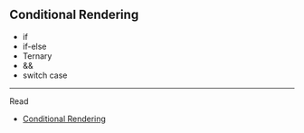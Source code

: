 ## Conditional Rendering

* if
* if-else
* Ternary
* &&
* switch case


----
Read

* [Conditional Rendering](https://www.robinwieruch.de/conditional-rendering-react/)